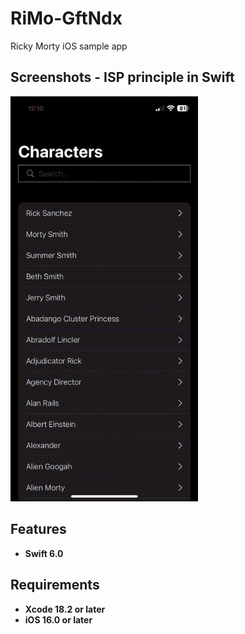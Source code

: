 # RiMo-GftNdx
Ricky Morty iOS sample app


## Screenshots - ISP principle in Swift
<img src="media/review.gif" alt="Playground on action" width="300">

## Features
- **Swift 6.0**

## Requirements
- **Xcode 18.2 or later**
- **iOS 16.0 or later**